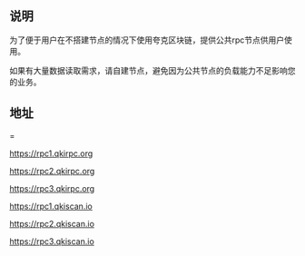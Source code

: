 ## 说明
为了便于用户在不搭建节点的情况下使用夸克区块链，提供公共rpc节点供用户使用。

如果有大量数据读取需求，请自建节点，避免因为公共节点的负载能力不足影响您的业务。

## 地址
=

https://rpc1.qkirpc.org

https://rpc2.qkirpc.org

https://rpc3.qkirpc.org

https://rpc1.qkiscan.io

https://rpc2.qkiscan.io

https://rpc3.qkiscan.io